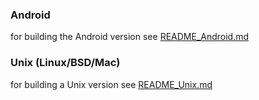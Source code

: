 
### Android

for building the Android version see [README_Android.md](README_Android.md)

### Unix (Linux/BSD/Mac)

for building a Unix version see [README_Unix.md](README_Unix.md)
